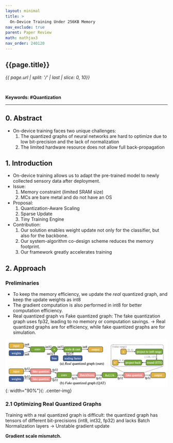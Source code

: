 ```yaml
---
layout: minimal
title: >
  On-Device Training Under 256KB Memory
nav_exclude: true
parent: Paper Review
math: mathjax3
nav_order: 240120
---
```


## {{page.title}}
*{{ page.url | split: '/' | last | slice: 0, 10}}*

 <br>

**Keywords: #Quantization**

---

## 0. Abstract
- On-device training faces two unique challenges:
    1. The quantized graphs of neural networks are hard to optimize due to low bit-precision and the lack of normalization
    2. The limited hardware resource does not allow full back-propagation


## 1. Introduction
- On-device training allows us to adapt the pre-trained model to newly collected sensory data after deployment. 
- Issue: 
    1. Memory constraint (limited SRAM size) 
    2. MCs are bare metal and do not have an OS 
- Proposal:
    1. Quantization-Aware Scaling
    2. Sparse Update
    3. Tiny Training Engine
- Contribution: 
    1. Our solution enables weight update not only for the classifier, but also for the backbone. 
    2. Our system-algorithm co-design scheme reduces the memory footprint. 
    3. Our framework greatly accelerates training

## 2. Approach 
### Preliminaries
- To keep the memory efficiency, we update the *real* quantized graph, and keep the update weights as $\text{int8}$
- The gradient computation is also performed in $\text{int8}$ for better computation efficiency. 
- Real quantized graph vs Fake quantized graph: The fake quantization graph uses $\text{fp32}$, leading to no memory or computation savings. → Real quantized graphs are for efficiency, while fake quantized graphs are for simulation. 

![](/img/2024-01-20-16-02-05.png){: width="90%"}{: .center-img}

### 2.1 Optimizing Real Quantized Graphs
Training with a real quantized graph is difficult: the quantized graph has tensors of different bit-precisions ($\text{int8, int32, fp32}$) and lacks Batch Normalization layers → Unstable gradient update

**Gradient scale mismatch.** 
